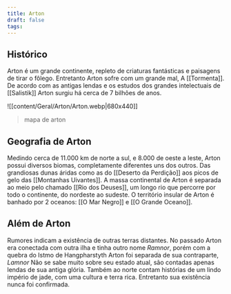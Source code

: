 ```yaml
---
title: Arton
draft: false
tags:
---
```

## Histórico

Arton é um grande continente, repleto de criaturas fantásticas e paisagens de tirar o fôlego. Entretanto Arton sofre com um grande mal, A [[Tormenta]]. 
De acordo com as antigas lendas e os estudos dos grandes intelectuais de [[Salistik]] Arton surgiu há cerca de 7 bilhões de anos.

![[content/Geral/Arton/Arton.webp|680x440]]
>mapa de arton
## Geografia de Arton

Medindo cerca de 11.000 km de norte a sul, e 8.000 de oeste a leste, Arton possui diversos biomas, completamente diferentes uns dos outros. Das grandiosas dunas áridas como as do [[Deserto da Perdição]] aos picos de gelo das [[Montanhas Uivantes]]. A massa continental de Arton é separada ao meio pelo chamado [[Rio dos Deuses]], um longo rio que percorre por todo o continente, do nordeste ao sudeste. O território insular de Arton é banhado por 2 oceanos: [[O Mar Negro]] e [[O Grande Oceano]].

## Além de Arton

Rumores indicam a existência de outras terras distantes. No passado Arton era conectada com outra ilha e tinha outro nome *Ramnor*, porém com a quebra do Istmo de Hangpharstyth Arton foi separada de sua contraparte, *Lamnor* Não se sabe muito sobre seu estado atual, são contadas apenas lendas de sua antiga glória.
Também ao norte contam histórias de um lindo império de jade, com uma cultura e terra rica. Entretanto sua existência nunca foi confirmada.